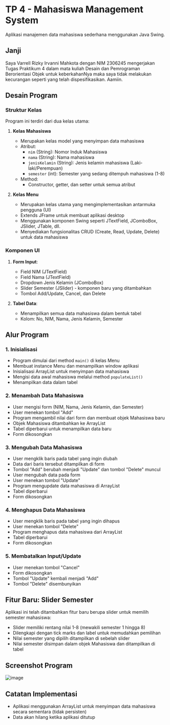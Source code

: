 # TP 4 - Mahasiswa Management System

Aplikasi manajemen data mahasiswa sederhana menggunakan Java Swing.

## Janji
Saya Varrell Rizky Irvanni Mahkota dengan NIM 2306245 mengerjakan Tugas Praktikum 4 dalam mata kuliah Desain dan Pemrograman Berorientasi Objek untuk keberkahanNya maka saya tidak melakukan kecurangan seperti yang telah dispesifikasikan. Aamiin.

## Desain Program

### Struktur Kelas

Program ini terdiri dari dua kelas utama:

1. **Kelas Mahasiswa**
   - Merupakan kelas model yang menyimpan data mahasiswa
   - Atribut:
     - `nim` (String): Nomor Induk Mahasiswa
     - `nama` (String): Nama mahasiswa
     - `jenisKelamin` (String): Jenis kelamin mahasiswa (Laki-laki/Perempuan)
     - `semester` (int): Semester yang sedang ditempuh mahasiswa (1-8)
   - Method:
     - Constructor, getter, dan setter untuk semua atribut

2. **Kelas Menu**
   - Merupakan kelas utama yang mengimplementasikan antarmuka pengguna (UI)
   - Extends JFrame untuk membuat aplikasi desktop
   - Menggunakan komponen Swing seperti JTextField, JComboBox, JSlider, JTable, dll.
   - Menyediakan fungsionalitas CRUD (Create, Read, Update, Delete) untuk data mahasiswa

### Komponen UI

1. **Form Input**:
   - Field NIM (JTextField)
   - Field Nama (JTextField)
   - Dropdown Jenis Kelamin (JComboBox)
   - Slider Semester (JSlider) - komponen baru yang ditambahkan
   - Tombol Add/Update, Cancel, dan Delete

2. **Tabel Data**:
   - Menampilkan semua data mahasiswa dalam bentuk tabel
   - Kolom: No, NIM, Nama, Jenis Kelamin, Semester

## Alur Program

### 1. Inisialisasi

- Program dimulai dari method `main()` di kelas Menu
- Membuat instance Menu dan menampilkan window aplikasi
- Inisialisasi ArrayList untuk menyimpan data mahasiswa
- Mengisi data awal mahasiswa melalui method `populateList()`
- Menampilkan data dalam tabel

### 2. Menambah Data Mahasiswa

- User mengisi form (NIM, Nama, Jenis Kelamin, dan Semester)
- User menekan tombol "Add"
- Program mengambil nilai dari form dan membuat objek Mahasiswa baru
- Objek Mahasiswa ditambahkan ke ArrayList
- Tabel diperbarui untuk menampilkan data baru
- Form dikosongkan

### 3. Mengubah Data Mahasiswa

- User mengklik baris pada tabel yang ingin diubah
- Data dari baris tersebut ditampilkan di form
- Tombol "Add" berubah menjadi "Update" dan tombol "Delete" muncul
- User mengubah data pada form
- User menekan tombol "Update"
- Program mengupdate data mahasiswa di ArrayList
- Tabel diperbarui
- Form dikosongkan

### 4. Menghapus Data Mahasiswa

- User mengklik baris pada tabel yang ingin dihapus
- User menekan tombol "Delete"
- Program menghapus data mahasiswa dari ArrayList
- Tabel diperbarui
- Form dikosongkan

### 5. Membatalkan Input/Update

- User menekan tombol "Cancel"
- Form dikosongkan
- Tombol "Update" kembali menjadi "Add"
- Tombol "Delete" disembunyikan

## Fitur Baru: Slider Semester

Aplikasi ini telah ditambahkan fitur baru berupa slider untuk memilih semester mahasiswa:

- Slider memiliki rentang nilai 1-8 (mewakili semester 1 hingga 8)
- Dilengkapi dengan tick marks dan label untuk memudahkan pemilihan
- Nilai semester yang dipilih ditampilkan di sebelah slider
- Nilai semester disimpan dalam objek Mahasiswa dan ditampilkan di tabel

## Screenshot Program
![image](https://github.com/user-attachments/assets/a619f0b9-98a7-4556-bb11-37e56551a867)



## Catatan Implementasi

- Aplikasi menggunakan ArrayList untuk menyimpan data mahasiswa secara sementara (tidak persisten)
- Data akan hilang ketika aplikasi ditutup
